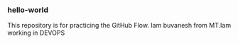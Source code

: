### hello-world
This repository is for practicing the GitHub Flow.
Iam buvanesh from  MT.Iam working in DEVOPS 
